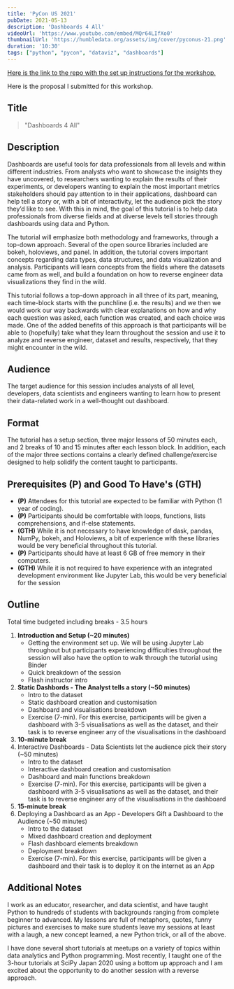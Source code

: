 ```yaml
---
title: 'PyCon US 2021'
pubDate: 2021-05-13
description: 'Dashboards 4 All'
videoUrl: 'https://www.youtube.com/embed/MQr64LIfXo0'
thumbnailUrl: 'https://humbledata.org/assets/img/cover/pyconus-21.png'
duration: '10:30'
tags: ["python", "pycon", "dataviz", "dashboards"]
---
```



[Here is the link to the repo with the set up instructions for the workshop.](https://github.com/ramonpzg/pycon21-dashboards-4-all)

Here is the proposal I submitted for this workshop.

## Title

> "Dashboards 4 All"

## Description

Dashboards are useful tools for data professionals from all levels and within different industries. From analysts who want to showcase the insights they have uncovered, to researchers wanting to explain the results of their experiments, or developers wanting to explain the most important metrics stakeholders should pay attention to in their applications, dashboard can help tell a story or, with a bit of interactivity, let the audience pick the story they’d like to see. With this in mind, the goal of this tutorial is to help data professionals from diverse fields and at diverse levels tell stories through dashboards using data and Python.

The tutorial will emphasize both methodology and frameworks, through a top-down approach. Several of the open source libraries included are bokeh, holoviews, and panel. In addition, the tutorial covers important concepts regarding data types, data structures, and data visualization and analysis. Participants will learn concepts from the fields where the datasets came from as well, and build a foundation on how to reverse engineer data visualizations they find in the wild.

This tutorial follows a top-down approach in all three of its part, meaning, each time-block starts with the punchline (i.e. the results) and we then we would work our way backwards with clear explanations on how and why each question was asked, each function was created, and each choice was made. One of the added benefits of this approach is that participants will be able to (hopefully) take what they learn throughout the session and use it to analyze and reverse engineer, dataset and results, respectively, that they might encounter in the wild.

## Audience

The target audience for this session includes analysts of all level, developers, data scientists and engineers wanting to learn how to present their data-related work in a well-thought out dashboard.

## Format

The tutorial has a setup section, three major lessons of 50 minutes each, and 2 breaks of 10 and 15 minutes after each lesson block. In addition, each of the major three sections contains a clearly defined challenge/exercise designed to help solidify the content taught to participants.

## Prerequisites (P) and Good To Have's (GTH)

- **(P)** Attendees for this tutorial are expected to be familiar with Python (1 year of coding). 
- **(P)** Participants should be comfortable with loops, functions, lists comprehensions, and if-else statements.
- **(GTH)** While it is not necessary to have knowledge of dask, pandas, NumPy, bokeh, and Holoviews, a bit of experience with these libraries would be very beneficial throughout this tutorial.
- **(P)** Participants should have at least 6 GB of free memory in their computers.
- **(GTH)** While it is not required to have experience with an integrated development environment like Jupyter Lab, this would be very beneficial for the session

## Outline

Total time budgeted including breaks - 3.5 hours

1. **Introduction and Setup (~20 minutes)**
   - Getting the environment set up. We will be using Jupyter Lab throughout but participants experiencing difficulties throughout the session will also have the option to walk through the tutorial using Binder
   - Quick breakdown of the session
   - Flash instructor intro
2. **Static Dashbords - The Analyst tells a story (~50 minutes)**
   - Intro to the dataset
   - Static dashboard creation and customisation
   - Dashboard and visualisations breakdown
   - Exercise (7-min). For this exercise, participants will be given a dashboard with 3-5 visualisations as well as the dataset, and their task is to reverse engineer any of the visualisations in the dashboard
3. **10-minute break**
4. Interactive Dashboards - Data Scientists let the audience pick their story (~50 minutes)
   - Intro to the dataset
   - Interactive dashboard creation and customisation
   - Dashboard and main functions breakdown
   - Exercise (7-min). For this exercise, participants will be given a dashboard with 3-5 visualisations as well as the dataset, and their task is to reverse engineer any of the visualisations in the dashboard
5. **15-minute break**
6. Deploying a Dashboard as an App - Developers Gift a Dashboard to the Audience (~50 minutes)
   - Intro to the dataset
   - Mixed dashboard creation and deployment
   - Flash dashboard elements breakdown
   - Deployment breakdown
   - Exercise (7-min). For this exercise, participants will be given a dashboard and their task is to deploy it on the internet as an App

## Additional Notes

I work as an educator, researcher, and data scientist, and have taught Python to hundreds of students with backgrounds ranging from complete beginner to advanced. My lessons are full of metaphors, quotes, funny pictures and exercises to make sure students leave my sessions at least with a laugh, a new concept learned, a new Python trick, or all of the above.

I have done several short tutorials at meetups on a variety of topics within data analytics and Python programming. Most recently, I taught one of the 3-hour tutorials at SciPy Japan 2020 using a bottom up approach and I am excited about the opportunity to do another session with a reverse approach.